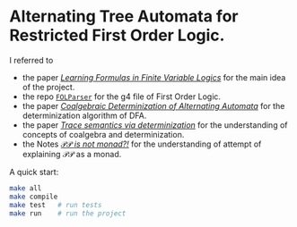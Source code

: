 # Alternating Tree Automata for Restricted First Order Logic.

I referred to

- the paper [*Learning Formulas in Finite Variable Logics*](https://dl.acm.org/doi/10.1145/3498671) for the main idea of the project.
- the repo [`FOLParser`](https://github.com/lfm0006/FOLParser/) for the g4 file of First Order Logic.
- the paper [*Coalgebraic Determinization of Alternating Automata*](http://arxiv.org/abs/1804.02546) for the determinization algorithm of DFA.
- the paper [*Trace semantics via determinization*](https://linkinghub.elsevier.com/retrieve/pii/S0022000014001676) for the understanding of concepts of coalgebra and determinization.
- the Notes [$\mathcal{PP}$ *is not monad?!*](https://joshuamoerman.nl/notes/17pp-is-not-a-monad.pdf) for the understanding of attempt of explaining $\mathcal{PP}$ as a monad.

A quick start:

```bash
make all
make compile
make test   # run tests
make run    # run the project
```
